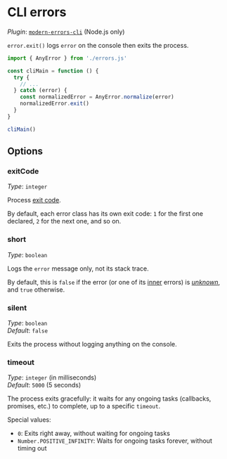 # CLI errors

_Plugin_: [`modern-errors-cli`](https://github.com/ehmicky/modern-errors-cli)
(Node.js only)

`error.exit()` logs `error` on the console then exits the process.

```js
import { AnyError } from './errors.js'

const cliMain = function () {
  try {
    // ...
  } catch (error) {
    const normalizedError = AnyError.normalize(error)
    normalizedError.exit()
  }
}

cliMain()
```

## Options

### exitCode

_Type_: `integer`

Process [exit code](https://en.wikipedia.org/wiki/Exit_status).

By default, each error class has its own exit code: `1` for the first one
declared, `2` for the next one, and so on.

### short

_Type_: `boolean`

Logs the `error` message only, not its stack trace.

By default, this is `false` if the error (or one of its
[inner](../README.md#re-throw-errors) errors) is [_unknown_](#unknown-errors),
and `true` otherwise.

### silent

_Type_: `boolean`\
_Default_: `false`

Exits the process without logging anything on the console.

### timeout

_Type_: `integer` (in milliseconds)\
_Default_: `5000` (5 seconds)

The process exits gracefully: it waits for any ongoing tasks (callbacks,
promises, etc.) to complete, up to a specific `timeout`.

Special values:

- `0`: Exits right away, without waiting for ongoing tasks
- `Number.POSITIVE_INFINITY`: Waits for ongoing tasks forever, without timing
  out

